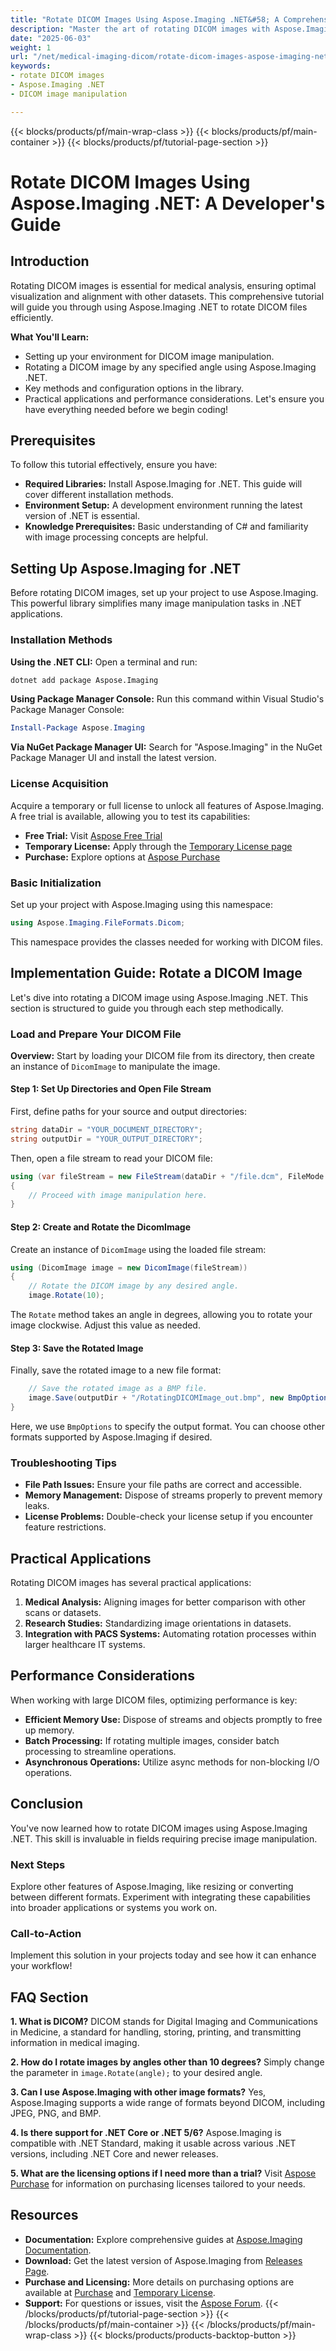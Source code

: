 ```yaml
---
title: "Rotate DICOM Images Using Aspose.Imaging .NET&#58; A Comprehensive Guide for Developers"
description: "Master the art of rotating DICOM images with Aspose.Imaging .NET. This guide provides step-by-step instructions and practical applications."
date: "2025-06-03"
weight: 1
url: "/net/medical-imaging-dicom/rotate-dicom-images-aspose-imaging-net/"
keywords:
- rotate DICOM images
- Aspose.Imaging .NET
- DICOM image manipulation

---
```


{{< blocks/products/pf/main-wrap-class >}}
{{< blocks/products/pf/main-container >}}
{{< blocks/products/pf/tutorial-page-section >}}
# Rotate DICOM Images Using Aspose.Imaging .NET: A Developer's Guide

## Introduction
Rotating DICOM images is essential for medical analysis, ensuring optimal visualization and alignment with other datasets. This comprehensive tutorial will guide you through using Aspose.Imaging .NET to rotate DICOM files efficiently.

**What You'll Learn:**
- Setting up your environment for DICOM image manipulation.
- Rotating a DICOM image by any specified angle using Aspose.Imaging .NET.
- Key methods and configuration options in the library.
- Practical applications and performance considerations.
Let's ensure you have everything needed before we begin coding!

## Prerequisites
To follow this tutorial effectively, ensure you have:
- **Required Libraries:** Install Aspose.Imaging for .NET. This guide will cover different installation methods.
- **Environment Setup:** A development environment running the latest version of .NET is essential.
- **Knowledge Prerequisites:** Basic understanding of C# and familiarity with image processing concepts are helpful.

## Setting Up Aspose.Imaging for .NET
Before rotating DICOM images, set up your project to use Aspose.Imaging. This powerful library simplifies many image manipulation tasks in .NET applications.

### Installation Methods
**Using the .NET CLI:**
Open a terminal and run:
```bash
dotnet add package Aspose.Imaging
```

**Using Package Manager Console:**
Run this command within Visual Studio's Package Manager Console:
```powershell
Install-Package Aspose.Imaging
```

**Via NuGet Package Manager UI:**
Search for "Aspose.Imaging" in the NuGet Package Manager UI and install the latest version.

### License Acquisition
Acquire a temporary or full license to unlock all features of Aspose.Imaging. A free trial is available, allowing you to test its capabilities:
- **Free Trial:** Visit [Aspose Free Trial](https://releases.aspose.com/imaging/net/)
- **Temporary License:** Apply through the [Temporary License page](https://purchase.aspose.com/temporary-license/)
- **Purchase:** Explore options at [Aspose Purchase](https://purchase.aspose.com/buy)

### Basic Initialization
Set up your project with Aspose.Imaging using this namespace:
```csharp
using Aspose.Imaging.FileFormats.Dicom;
```
This namespace provides the classes needed for working with DICOM files.

## Implementation Guide: Rotate a DICOM Image
Let's dive into rotating a DICOM image using Aspose.Imaging .NET. This section is structured to guide you through each step methodically.

### Load and Prepare Your DICOM File
**Overview:**
Start by loading your DICOM file from its directory, then create an instance of `DicomImage` to manipulate the image.

#### Step 1: Set Up Directories and Open File Stream
First, define paths for your source and output directories:
```csharp
string dataDir = "YOUR_DOCUMENT_DIRECTORY";
string outputDir = "YOUR_OUTPUT_DIRECTORY";
```
Then, open a file stream to read your DICOM file:
```csharp
using (var fileStream = new FileStream(dataDir + "/file.dcm", FileMode.Open, FileAccess.Read))
{
    // Proceed with image manipulation here.
}
```

#### Step 2: Create and Rotate the DicomImage
Create an instance of `DicomImage` using the loaded file stream:
```csharp
using (DicomImage image = new DicomImage(fileStream))
{
    // Rotate the DICOM image by any desired angle.
    image.Rotate(10);
```
The `Rotate` method takes an angle in degrees, allowing you to rotate your image clockwise. Adjust this value as needed.

#### Step 3: Save the Rotated Image
Finally, save the rotated image to a new file format:
```csharp
    // Save the rotated image as a BMP file.
    image.Save(outputDir + "/RotatingDICOMImage_out.bmp", new BmpOptions());
}
```
Here, we use `BmpOptions` to specify the output format. You can choose other formats supported by Aspose.Imaging if desired.

### Troubleshooting Tips
- **File Path Issues:** Ensure your file paths are correct and accessible.
- **Memory Management:** Dispose of streams properly to prevent memory leaks.
- **License Problems:** Double-check your license setup if you encounter feature restrictions.

## Practical Applications
Rotating DICOM images has several practical applications:
1. **Medical Analysis:** Aligning images for better comparison with other scans or datasets.
2. **Research Studies:** Standardizing image orientations in datasets.
3. **Integration with PACS Systems:** Automating rotation processes within larger healthcare IT systems.

## Performance Considerations
When working with large DICOM files, optimizing performance is key:
- **Efficient Memory Use:** Dispose of streams and objects promptly to free up memory.
- **Batch Processing:** If rotating multiple images, consider batch processing to streamline operations.
- **Asynchronous Operations:** Utilize async methods for non-blocking I/O operations.

## Conclusion
You've now learned how to rotate DICOM images using Aspose.Imaging .NET. This skill is invaluable in fields requiring precise image manipulation.

### Next Steps
Explore other features of Aspose.Imaging, like resizing or converting between different formats. Experiment with integrating these capabilities into broader applications or systems you work on.

### Call-to-Action
Implement this solution in your projects today and see how it can enhance your workflow!

## FAQ Section
**1. What is DICOM?**
DICOM stands for Digital Imaging and Communications in Medicine, a standard for handling, storing, printing, and transmitting information in medical imaging.

**2. How do I rotate images by angles other than 10 degrees?**
Simply change the parameter in `image.Rotate(angle);` to your desired angle.

**3. Can I use Aspose.Imaging with other image formats?**
Yes, Aspose.Imaging supports a wide range of formats beyond DICOM, including JPEG, PNG, and BMP.

**4. Is there support for .NET Core or .NET 5/6?**
Aspose.Imaging is compatible with .NET Standard, making it usable across various .NET versions, including .NET Core and newer releases.

**5. What are the licensing options if I need more than a trial?**
Visit [Aspose Purchase](https://purchase.aspose.com/buy) for information on purchasing licenses tailored to your needs.

## Resources
- **Documentation:** Explore comprehensive guides at [Aspose.Imaging Documentation](https://reference.aspose.com/imaging/net/).
- **Download:** Get the latest version of Aspose.Imaging from [Releases Page](https://releases.aspose.com/imaging/net/).
- **Purchase and Licensing:** More details on purchasing options are available at [Purchase](https://purchase.aspose.com/buy) and [Temporary License](https://purchase.aspose.com/temporary-license/).
- **Support:** For questions or issues, visit the [Aspose Forum](https://forum.aspose.com/c/imaging/10).
{{< /blocks/products/pf/tutorial-page-section >}}
{{< /blocks/products/pf/main-container >}}
{{< /blocks/products/pf/main-wrap-class >}}
{{< blocks/products/products-backtop-button >}}